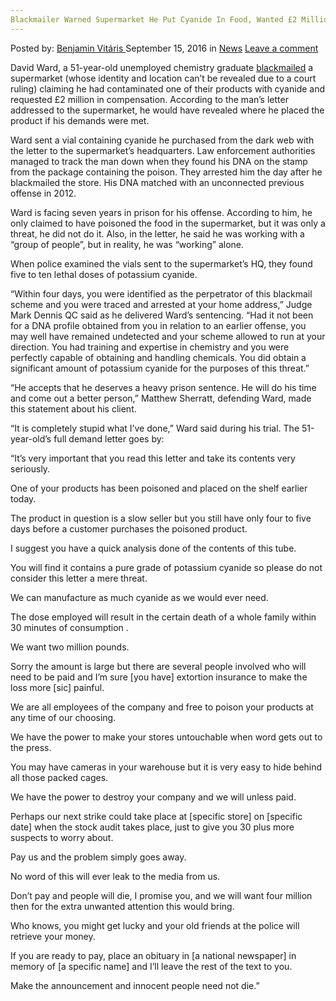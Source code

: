 ```yaml
---
Blackmailer Warned Supermarket He Put Cyanide In Food, Wanted £2 Million
---
```

<article class="post-listing post-15430 post type-post status-publish format-standard hentry category-news tag-blackmailer tag-cyanide tag-food tag-million tag-put tag-supermarket tag-wanted tag-warned">
    <div class="post-inner">
    <p class="post-meta">
    <span>Posted by: <a href="https://www.deepdotweb.com/author/benjaminvi/" title="">Benjamin Vitáris </a></span>
    <span>September 15, 2016</span>
    <span>in <a href="https://www.deepdotweb.com/category/news/" rel="category tag">News</a></span>
    <span><a href="https://www.deepdotweb.com/2016/09/15/blackmailer-warned-supermarket-put-cyanide-food-wanted-2-million/#respond">Leave a comment</a></span>
    </p>
    <div class="clear"></div>
    <div class="entry">
    <p>David Ward, a 51-year-old unemployed chemistry graduate <a href="http://www.dailymail.co.uk/news/article-3769934/One-products-poisoned-want-2million-Blackmail-plotter-vowed-kill-shoppers-cyanide-unless-paid-up.html">blackmailed</a> a supermarket (whose identity and location can’t be revealed due to a court ruling) claiming he had contaminated one of their products with cyanide and requested £2 million in compensation. According to the man’s letter addressed to the supermarket, he would have revealed where he placed the product if his demands were met.</p>
    <p>Ward sent a vial containing cyanide he purchased from the dark web with the letter to the supermarket’s headquarters. Law enforcement authorities managed to track the man down when they found his DNA on the stamp from the package containing the poison. They arrested him the day after he blackmailed the store. His DNA matched with an unconnected previous offense in 2012.</p>
    <p>Ward is facing seven years in prison for his offense. According to him, he only claimed to have poisoned the food in the supermarket, but it was only a threat, he did not do it. Also, in the letter, he said he was working with a “group of people”, but in reality, he was “working” alone.</p>
    <p>When police examined the vials sent to the supermarket’s HQ, they found five to ten lethal doses of potassium cyanide.</p>
    <p>“Within four days, you were identified as the perpetrator of this blackmail scheme and you were traced and arrested at your home address,” Judge Mark Dennis QC said as he delivered Ward’s sentencing. “Had it not been for a DNA profile obtained from you in relation to an earlier offense, you may well have remained undetected and your scheme allowed to run at your direction. You had training and expertise in chemistry and you were perfectly capable of obtaining and handling chemicals. You did obtain a significant amount of potassium cyanide for the purposes of this threat.”</p>
    <p>“He accepts that he deserves a heavy prison sentence. He will do his time and come out a better person,” Matthew Sherratt, defending Ward, made this statement about his client.</p>
    <p>“It is completely stupid what I&#8217;ve done,” Ward said during his trial. The 51-year-old’s full demand letter goes by:</p>
    <p>“It’s very important that you read this letter and take its contents very seriously.</p>
    <p>One of your products has been poisoned and placed on the shelf earlier today.</p>
    <p>The product in question is a slow seller but you still have only four to five days before a customer purchases the poisoned product.</p>
    <p>I suggest you have a quick analysis done of the contents of this tube.</p>
    <p>You will find it contains a pure grade of potassium cyanide so please do not consider this letter a mere threat.</p>
    <p>We can manufacture as much cyanide as we would ever need.</p>
    <p>The dose employed will result in the certain death of a whole family within 30 minutes of consumption .</p>
    <p>We want two million pounds.</p>
    <p>Sorry the amount is large but there are several people involved who will need to be paid and I’m sure [you have] extortion insurance to make the loss more [sic] painful.</p>
    <p>We are all employees of the company and free to poison your products at any time of our choosing.</p>
    <p>We have the power to make your stores untouchable when word gets out to the press.</p>
    <p>You may have cameras in your warehouse but it is very easy to hide behind all those packed cages.</p>
    <p>We have the power to destroy your company and we will unless paid.</p>
    <p>Perhaps our next strike could take place at [specific store] on [specific date] when the stock audit takes place, just to give you 30 plus more suspects to worry about.</p>
    <p>Pay us and the problem simply goes away.</p>
    <p>No word of this will ever leak to the media from us.</p>
    <p>Don’t pay and people will die, I promise you, and we will want four million then for the extra unwanted attention this would bring.</p>
    <p>Who knows, you might get lucky and your old friends at the police will retrieve your money.</p>
    <p>If you are ready to pay, place an obituary in [a national newspaper] in memory of [a specific name] and I’ll leave the rest of the text to you.</p>
    <p>Make the announcement and innocent people need not die.”</p>
    </div>
    <span style="display:none"><a href="https://www.deepdotweb.com/tag/blackmailer/" rel="tag">blackmailer</a> <a href="https://www.deepdotweb.com/tag/cyanide/" rel="tag">cyanide</a> <a href="https://www.deepdotweb.com/tag/food/" rel="tag">food</a> <a href="https://www.deepdotweb.com/tag/million/" rel="tag">million</a> <a href="https://www.deepdotweb.com/tag/put/" rel="tag">put</a> <a href="https://www.deepdotweb.com/tag/supermarket/" rel="tag">supermarket</a> <a href="https://www.deepdotweb.com/tag/wanted/" rel="tag">wanted</a> <a href="https://www.deepdotweb.com/tag/warned/" rel="tag">warned</a></span> <span style="display:none" class="updated">2016-09-15</span>
    <div style="display:none" class="vcard author" itemprop="author" itemscope itemtype="http://schema.org/Person"><strong class="fn" itemprop="name"><a href="https://www.deepdotweb.com/author/benjaminvi/" title="Posts by Benjamin Vitáris" rel="author">Benjamin Vitáris</a></strong></div>
    </div>
</article>

